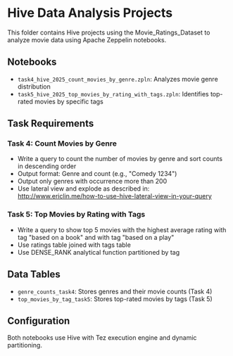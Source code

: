 # Hive Data Analysis Projects

This folder contains Hive projects using the Movie_Ratings_Dataset to analyze movie data using Apache Zeppelin notebooks.

## Notebooks

- `task4_hive_2025_count_movies_by_genre.zpln`: Analyzes movie genre distribution
- `task5_hive_2025_top_movies_by_rating_with_tags.zpln`: Identifies top-rated movies by specific tags

## Task Requirements

### Task 4: Count Movies by Genre
- Write a query to count the number of movies by genre and sort counts in descending order
- Output format: Genre and count (e.g., "Comedy 1234")
- Output only genres with occurrence more than 200
- Use lateral view and explode as described in: http://www.ericlin.me/how-to-use-hive-lateral-view-in-your-query

### Task 5: Top Movies by Rating with Tags
- Write a query to show top 5 movies with the highest average rating with tag "based on a book" and with tag "based on a play"
- Use ratings table joined with tags table
- Use DENSE_RANK analytical function partitioned by tag

## Data Tables

- `genre_counts_task4`: Stores genres and their movie counts (Task 4)
- `top_movies_by_tag_task5`: Stores top-rated movies by tags (Task 5)

## Configuration

Both notebooks use Hive with Tez execution engine and dynamic partitioning. 